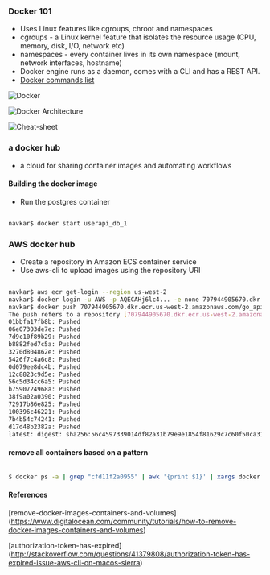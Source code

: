 ### Docker 101

* Uses Linux features like cgroups, chroot and namespaces
* cgroups - a Linux kernel feature that isolates the resource usage (CPU, memory, disk, I/O, network etc)
* namespaces - every container lives in its own namespace (mount, network interfaces, hostname)
* Docker engine runs as a daemon, comes with a CLI and has a REST API.
* [Docker commands list](https://github.com/wsargent/docker-cheat-sheet)

![Docker](https://github.com/navkar/user_api/blob/master/images/Docker-vs-Virtualization.jpg)

![Docker Architecture](https://github.com/navkar/user_api/blob/master/images/docker-architecture.png)

![Cheat-sheet](https://github.com/navkar/user_api/blob/master/images/docker_cheat_sheet.png)

### a docker hub

* a cloud for sharing container images and automating workflows

#### Building the docker image

* Run the postgres container

```bash

navkar$ docker start userapi_db_1
```

### AWS docker hub

* Create a repository in Amazon ECS container service
* Use aws-cli to upload images using the repository URI

```bash

navkar$ aws ecr get-login --region us-west-2
navkar$ docker login -u AWS -p AQECAHj6lc4... -e none 707944905670.dkr.ecr.us-west-2.amazonaws.com
navkar$ docker push 707944905670.dkr.ecr.us-west-2.amazonaws.com/go_api:latest
The push refers to a repository [707944905670.dkr.ecr.us-west-2.amazonaws.com/go_api]
01bbfa17fb8b: Pushed 
06e07303de7e: Pushed 
7d9c10f89b29: Pushed 
b8882fed7c5a: Pushed 
3270d804862e: Pushed 
5426f7c4a6c8: Pushed 
0d079ee8dc4b: Pushed 
12c8823c9d5e: Pushed 
56c5d34cc6a5: Pushed 
b7590724968a: Pushed 
38f9a02a0390: Pushed 
72917b86e825: Pushed 
100396c46221: Pushed 
7b4b54c74241: Pushed 
d17d48b2382a: Pushed 
latest: digest: sha256:56c4597339014df82a31b79e9e1854f81629c7c60f50ca314d0b80103d3471a7 size: 3459
```

#### remove all containers based on a pattern

```bash

$ docker ps -a | grep "cfd11f2a0955" | awk '{print $1}' | xargs docker rm
````

#### References

[remove-docker-images-containers-and-volumes]
(https://www.digitalocean.com/community/tutorials/how-to-remove-docker-images-containers-and-volumes)

[authorization-token-has-expired] (http://stackoverflow.com/questions/41379808/authorization-token-has-expired-issue-aws-cli-on-macos-sierra)